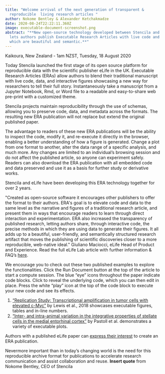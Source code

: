 ```yaml
---
title: "Welcome arrival of the next generation of transparent &
  reproducible  living research articles "
author: Nokome Bentley & Alexander Ketchakmadze
date: 2020-08-24T22:22:11.360Z
image: executable-document-screenshot.png
abstract: "**New open-source technology developed between Stencila and eLife
  lets authors publish Executable Research Articles with live code and data
  which are beautiful and semantic.**"
---
```

Kaikoura, New Zealand - 1am NZST, Tuesday, 18 August 2020

Today Stencila launched the first stage of its open source platform for reproducible data with the scientific publisher eLife in the UK. Executable Research Articles (ERAs) allow authors to blend their traditional manuscript with live code, data, and interactive figures showcasing a new way for researchers to tell their full story. Instantaneously take a manuscript from a Jupyter Notebook, Rmd, or Word file to a readable and easy-to-share web pre-print with a customized theme.

Stencila projects maintain reproducibility through the use of schemas, allowing you to preserve code, data, and metadata across the formats. The resulting new ERA publication will not replace but extend the original published paper.

The advantage to readers of these new ERA publications will be the ability to inspect the code, modify it, and re-execute it directly in the browser, enabling a better understanding of how a figure is generated. Change a plot from one format to another, alter the data range of a specific analysis, and much more. Any changes are limited to an individual’s browsing session and do not affect the published article, so anyone can experiment safely. Readers can also download the ERA publication with all embedded code and data preserved and use it as a basis for further study or derivative works.

Stencila and eLife have been developing this ERA technology together for over 2 years.

"Created as open-source software it encourages other publishers to offer the format to their authors. ERA's goal is to elevate code and data to the same level as the narrative and figures of a traditional research article, and present them in ways that encourage readers to learn through direct interaction and experimentation. ERA also increased the transparency of published research, letting authors share, through interactive code, the precise methods in which they are using data to generate their figures. It all adds up to a beautiful, user-friendly, and semantically structured research artifact that moves the publishing of scientific discoveries closer to a more reproducible, web-native ideal." Giuliano Maciocci, eLife Head of Product and Experience. Read the full eLife Lab article with further information & FAQ’s [here](https://elifesciences.org/labs/dc5acbde/welcome-to-a-new-era-of-reproducible-publishing).

We encourage you to check out these two published examples to explore the functionalities. Click the Run Document button at the top of the article to start a compute session. The blue “eye” icons throughout the paper indicate code blocks. Click to reveal the underlying code, which you can then edit in place. Press the white “play” icon at the top of the code block to execute your new code and see its effects.

1. [“Replication Study: Transcriptional amplification in tumor cells with elevated c-Myc”](https://elifesciences.org/articles/30274) by Lewis et al., 2018 showcases executable figures, tables and in-line numbers.
2. [“Inter- and intra-animal variation in the integrative properties of stellate cells in the medial entorhinal cortex”](https://elifesciences.org/articles/52258/executable) by Pastoll et al. demonstrates a variety of executable plots.

Authors with a published eLife paper can [express their interest](https://crm.elifesciences.org/crm/ERA-InterestForm) to create an ERA publication.

Nevermore important than in today’s changing world is the need for this reproducible archive format for publications to accelerate research communication and assist collaboration and reuse. **Insert quote** from Nokome Bentley, CEO of Stencila